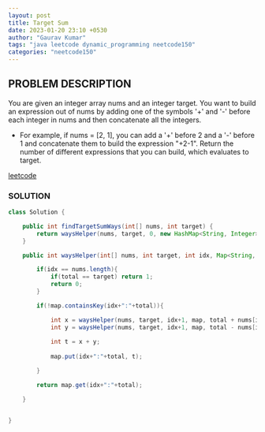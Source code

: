 ```yaml
---
layout: post
title: Target Sum
date: 2023-01-20 23:10 +0530
author: "Gaurav Kumar"
tags: "java leetcode dynamic_programming neetcode150"
categories: "neetcode150"
---
```


## PROBLEM DESCRIPTION

You are given an integer array nums and an integer target.
You want to build an expression out of nums by adding one of the symbols '+' and '-' before each integer in nums and then concatenate all the integers.

- For example, if nums = [2, 1], you can add a '+' before 2 and a '-' before 1 and concatenate them to build the expression "+2-1".
Return the number of different expressions that you can build, which evaluates to target.

[leetcode](https://leetcode.com/problems/target-sum/description/)

### SOLUTION

```java
class Solution {

    public int findTargetSumWays(int[] nums, int target) {
        return waysHelper(nums, target, 0, new HashMap<String, Integer>(), 0);
    }

    public int waysHelper(int[] nums, int target, int idx, Map<String, Integer> map, int total){

        if(idx == nums.length){
            if(total == target) return 1;
            return 0;
        }

        if(!map.containsKey(idx+":"+total)){

            int x = waysHelper(nums, target, idx+1, map, total + nums[idx]);
            int y = waysHelper(nums, target, idx+1, map, total - nums[idx]);
            
            int t = x + y;
            
            map.put(idx+":"+total, t);

        }

        return map.get(idx+":"+total);

    }


}
```

